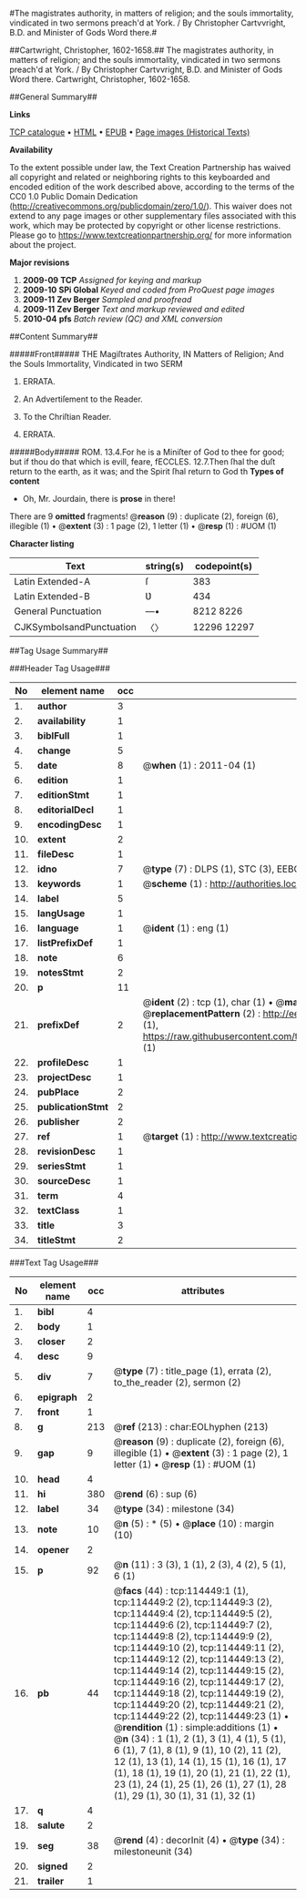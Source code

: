#The magistrates authority, in matters of religion; and the souls immortality, vindicated in two sermons preach'd at York. / By Christopher Cartvvright, B.D. and Minister of Gods Word there.#

##Cartwright, Christopher, 1602-1658.##
The magistrates authority, in matters of religion; and the souls immortality, vindicated in two sermons preach'd at York. / By Christopher Cartvvright, B.D. and Minister of Gods Word there.
Cartwright, Christopher, 1602-1658.

##General Summary##

**Links**

[TCP catalogue](http://www.ota.ox.ac.uk/tcp/)  • 
[HTML](http://tei.it.ox.ac.uk/tcp/Texts-HTML/free/A80/A80811.html)  • 
[EPUB](http://tei.it.ox.ac.uk/tcp/Texts-EPUB/free/A80/A80811.epub) • 
[Page images (Historical Texts)](https://historicaltexts.jisc.ac.uk/eebo-99862295e)

**Availability**

To the extent possible under law, the Text Creation Partnership has waived all copyright and related or neighboring rights to this keyboarded and encoded edition of the work described above, according to the terms of the CC0 1.0 Public Domain Dedication (http://creativecommons.org/publicdomain/zero/1.0/). This waiver does not extend to any page images or other supplementary files associated with this work, which may be protected by copyright or other license restrictions. Please go to https://www.textcreationpartnership.org/ for more information about the project.

**Major revisions**

1. __2009-09__ __TCP__ *Assigned for keying and markup*
1. __2009-10__ __SPi Global__ *Keyed and coded from ProQuest page images*
1. __2009-11__ __Zev Berger__ *Sampled and proofread*
1. __2009-11__ __Zev Berger__ *Text and markup reviewed and edited*
1. __2010-04__ __pfs__ *Batch review (QC) and XML conversion*

##Content Summary##

#####Front#####
THE Magiſtrates Authority, IN Matters of Religion; And the Souls Immortality, Vindicated in two SERM
1. ERRATA.

1. An Advertiſement to the Reader.

1. To the Chriſtian Reader.

1. ERRATA.

#####Body#####
ROM. 13.4.For he is a Miniſter of God to thee for good; but if thou do that which is evill, feare, fECCLES. 12.7.Then ſhal the duſt return to the earth, as it was; and the Spirit ſhal return to God th
**Types of content**

  * Oh, Mr. Jourdain, there is **prose** in there!

There are 9 **omitted** fragments! 
 @__reason__ (9) : duplicate (2), foreign (6), illegible (1)  •  @__extent__ (3) : 1 page (2), 1 letter (1)  •  @__resp__ (1) : #UOM (1)

**Character listing**


|Text|string(s)|codepoint(s)|
|---|---|---|
|Latin Extended-A|ſ|383|
|Latin Extended-B|Ʋ|434|
|General Punctuation|—•|8212 8226|
|CJKSymbolsandPunctuation|〈〉|12296 12297|

##Tag Usage Summary##

###Header Tag Usage###

|No|element name|occ|attributes|
|---|---|---|---|
|1.|__author__|3||
|2.|__availability__|1||
|3.|__biblFull__|1||
|4.|__change__|5||
|5.|__date__|8| @__when__ (1) : 2011-04 (1)|
|6.|__edition__|1||
|7.|__editionStmt__|1||
|8.|__editorialDecl__|1||
|9.|__encodingDesc__|1||
|10.|__extent__|2||
|11.|__fileDesc__|1||
|12.|__idno__|7| @__type__ (7) : DLPS (1), STC (3), EEBO-CITATION (1), PROQUEST (1), VID (1)|
|13.|__keywords__|1| @__scheme__ (1) : http://authorities.loc.gov/ (1)|
|14.|__label__|5||
|15.|__langUsage__|1||
|16.|__language__|1| @__ident__ (1) : eng (1)|
|17.|__listPrefixDef__|1||
|18.|__note__|6||
|19.|__notesStmt__|2||
|20.|__p__|11||
|21.|__prefixDef__|2| @__ident__ (2) : tcp (1), char (1)  •  @__matchPattern__ (2) : ([0-9\-]+):([0-9IVX]+) (1), (.+) (1)  •  @__replacementPattern__ (2) : http://eebo.chadwyck.com/downloadtiff?vid=$1&page=$2 (1), https://raw.githubusercontent.com/textcreationpartnership/Texts/master/tcpchars.xml#$1 (1)|
|22.|__profileDesc__|1||
|23.|__projectDesc__|1||
|24.|__pubPlace__|2||
|25.|__publicationStmt__|2||
|26.|__publisher__|2||
|27.|__ref__|1| @__target__ (1) : http://www.textcreationpartnership.org/docs/. (1)|
|28.|__revisionDesc__|1||
|29.|__seriesStmt__|1||
|30.|__sourceDesc__|1||
|31.|__term__|4||
|32.|__textClass__|1||
|33.|__title__|3||
|34.|__titleStmt__|2||


###Text Tag Usage###

|No|element name|occ|attributes|
|---|---|---|---|
|1.|__bibl__|4||
|2.|__body__|1||
|3.|__closer__|2||
|4.|__desc__|9||
|5.|__div__|7| @__type__ (7) : title_page (1), errata (2), to_the_reader (2), sermon (2)|
|6.|__epigraph__|2||
|7.|__front__|1||
|8.|__g__|213| @__ref__ (213) : char:EOLhyphen (213)|
|9.|__gap__|9| @__reason__ (9) : duplicate (2), foreign (6), illegible (1)  •  @__extent__ (3) : 1 page (2), 1 letter (1)  •  @__resp__ (1) : #UOM (1)|
|10.|__head__|4||
|11.|__hi__|380| @__rend__ (6) : sup (6)|
|12.|__label__|34| @__type__ (34) : milestone (34)|
|13.|__note__|10| @__n__ (5) : * (5)  •  @__place__ (10) : margin (10)|
|14.|__opener__|2||
|15.|__p__|92| @__n__ (11) : 3 (3), 1 (1), 2 (3), 4 (2), 5 (1), 6 (1)|
|16.|__pb__|44| @__facs__ (44) : tcp:114449:1 (1), tcp:114449:2 (2), tcp:114449:3 (2), tcp:114449:4 (2), tcp:114449:5 (2), tcp:114449:6 (2), tcp:114449:7 (2), tcp:114449:8 (2), tcp:114449:9 (2), tcp:114449:10 (2), tcp:114449:11 (2), tcp:114449:12 (2), tcp:114449:13 (2), tcp:114449:14 (2), tcp:114449:15 (2), tcp:114449:16 (2), tcp:114449:17 (2), tcp:114449:18 (2), tcp:114449:19 (2), tcp:114449:20 (2), tcp:114449:21 (2), tcp:114449:22 (2), tcp:114449:23 (1)  •  @__rendition__ (1) : simple:additions (1)  •  @__n__ (34) : 1 (1), 2 (1), 3 (1), 4 (1), 5 (1), 6 (1), 7 (1), 8 (1), 9 (1), 10 (2), 11 (2), 12 (1), 13 (1), 14 (1), 15 (1), 16 (1), 17 (1), 18 (1), 19 (1), 20 (1), 21 (1), 22 (1), 23 (1), 24 (1), 25 (1), 26 (1), 27 (1), 28 (1), 29 (1), 30 (1), 31 (1), 32 (1)|
|17.|__q__|4||
|18.|__salute__|2||
|19.|__seg__|38| @__rend__ (4) : decorInit (4)  •  @__type__ (34) : milestoneunit (34)|
|20.|__signed__|2||
|21.|__trailer__|1||
